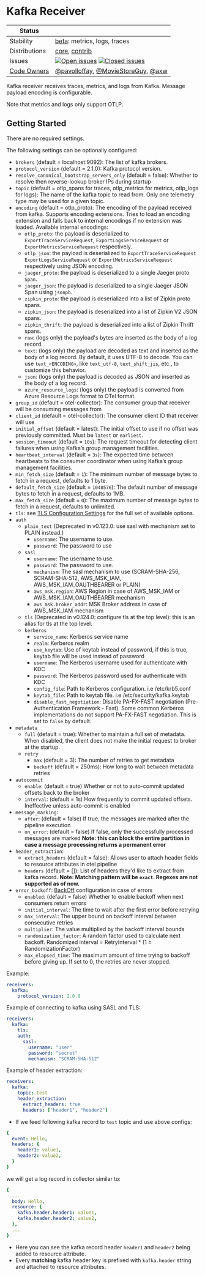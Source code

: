 # Kafka Receiver

<!-- status autogenerated section -->
| Status        |           |
| ------------- |-----------|
| Stability     | [beta]: metrics, logs, traces   |
| Distributions | [core], [contrib] |
| Issues        | [![Open issues](https://img.shields.io/github/issues-search/open-telemetry/opentelemetry-collector-contrib?query=is%3Aissue%20is%3Aopen%20label%3Areceiver%2Fkafka%20&label=open&color=orange&logo=opentelemetry)](https://github.com/open-telemetry/opentelemetry-collector-contrib/issues?q=is%3Aopen+is%3Aissue+label%3Areceiver%2Fkafka) [![Closed issues](https://img.shields.io/github/issues-search/open-telemetry/opentelemetry-collector-contrib?query=is%3Aissue%20is%3Aclosed%20label%3Areceiver%2Fkafka%20&label=closed&color=blue&logo=opentelemetry)](https://github.com/open-telemetry/opentelemetry-collector-contrib/issues?q=is%3Aclosed+is%3Aissue+label%3Areceiver%2Fkafka) |
| [Code Owners](https://github.com/open-telemetry/opentelemetry-collector-contrib/blob/main/CONTRIBUTING.md#becoming-a-code-owner)    | [@pavolloffay](https://www.github.com/pavolloffay), [@MovieStoreGuy](https://www.github.com/MovieStoreGuy), [@axw](https://www.github.com/axw) |

[beta]: https://github.com/open-telemetry/opentelemetry-collector/blob/main/docs/component-stability.md#beta
[core]: https://github.com/open-telemetry/opentelemetry-collector-releases/tree/main/distributions/otelcol
[contrib]: https://github.com/open-telemetry/opentelemetry-collector-releases/tree/main/distributions/otelcol-contrib
<!-- end autogenerated section -->

Kafka receiver receives traces, metrics, and logs from Kafka. Message payload encoding is configurable.

Note that metrics and logs only support OTLP.

## Getting Started

There are no required settings.

The following settings can be optionally configured:

- `brokers` (default = localhost:9092): The list of kafka brokers.
- `protocol_version` (default = 2.1.0): Kafka protocol version.
- `resolve_canonical_bootstrap_servers_only` (default = false): Whether to resolve then reverse-lookup broker IPs during startup
- `topic` (default = otlp_spans for traces, otlp_metrics for metrics, otlp_logs for logs): The name of the kafka topic to read from.
  Only one telemetry type may be used for a given topic.
- `encoding` (default = otlp_proto): The encoding of the payload received from kafka. Supports encoding extensions. Tries to load an encoding extension and falls back to internal encodings if no extension was loaded. Available internal encodings:
  - `otlp_proto`: the payload is deserialized to `ExportTraceServiceRequest`, `ExportLogsServiceRequest` or `ExportMetricsServiceRequest` respectively.
  - `otlp_json`: the payload is deserialized to `ExportTraceServiceRequest` `ExportLogsServiceRequest` or `ExportMetricsServiceRequest` respectively using JSON encoding.
  - `jaeger_proto`: the payload is deserialized to a single Jaeger proto `Span`.
  - `jaeger_json`: the payload is deserialized to a single Jaeger JSON Span using `jsonpb`.
  - `zipkin_proto`: the payload is deserialized into a list of Zipkin proto spans.
  - `zipkin_json`: the payload is deserialized into a list of Zipkin V2 JSON spans.
  - `zipkin_thrift`: the payload is deserialized into a list of Zipkin Thrift spans.
  - `raw`: (logs only) the payload's bytes are inserted as the body of a log record.
  - `text`: (logs only) the payload are decoded as text and inserted as the body of a log record. By default, it uses UTF-8 to decode. You can use `text_<ENCODING>`, like `text_utf-8`, `text_shift_jis`, etc., to customize this behavior.
  - `json`: (logs only) the payload is decoded as JSON and inserted as the body of a log record.
  - `azure_resource_logs`: (logs only) the payload is converted from Azure Resource Logs format to OTel format.
- `group_id` (default = otel-collector): The consumer group that receiver will be consuming messages from
- `client_id` (default = otel-collector): The consumer client ID that receiver will use
- `initial_offset` (default = latest): The initial offset to use if no offset was previously committed. Must be `latest` or `earliest`.
- `session_timeout` (default = `10s`): The request timeout for detecting client failures when using Kafka’s group management facilities.
- `heartbeat_interval` (default = `3s`): The expected time between heartbeats to the consumer coordinator when using Kafka’s group management facilities.
- `min_fetch_size` (default = `1`): The minimum number of message bytes to fetch in a request, defaults to 1 byte.
- `default_fetch_size` (default = `1048576`): The default number of message bytes to fetch in a request, defaults to 1MB.
- `max_fetch_size` (default = `0`): The maximum number of message bytes to fetch in a request, defaults to unlimited.
- `tls`: see [TLS Configuration Settings](https://github.com/open-telemetry/opentelemetry-collector/blob/main/config/configtls/README.md) for the full set of available options.
- `auth`
  - `plain_text` (Deprecated in v0.123.0: use sasl with mechanism set to PLAIN instead.)
    - `username`: The username to use.
    - `password`: The password to use
  - `sasl`
    - `username`: The username to use.
    - `password`: The password to use.
    - `mechanism`: The sasl mechanism to use (SCRAM-SHA-256, SCRAM-SHA-512, AWS_MSK_IAM, AWS_MSK_IAM_OAUTHBEARER or PLAIN)
    - `aws_msk.region`: AWS Region in case of AWS_MSK_IAM or AWS_MSK_IAM_OAUTHBEARER mechanism
    - `aws_msk.broker_addr`: MSK Broker address in case of AWS_MSK_IAM mechanism
  - `tls` (Deprecated in v0.124.0: configure tls at the top level): this is an alias for tls at the top level.
  - `kerberos`
    - `service_name`: Kerberos service name
    - `realm`: Kerberos realm
    - `use_keytab`: Use of keytab instead of password, if this is true, keytab file will be used instead of password
    - `username`: The Kerberos username used for authenticate with KDC
    - `password`: The Kerberos password used for authenticate with KDC
    - `config_file`: Path to Kerberos configuration. i.e /etc/krb5.conf
    - `keytab_file`: Path to keytab file. i.e /etc/security/kafka.keytab
    - `disable_fast_negotiation`: Disable PA-FX-FAST negotiation (Pre-Authentication Framework - Fast). Some common Kerberos implementations do not support PA-FX-FAST negotiation. This is set to `false` by default.
- `metadata`
  - `full` (default = true): Whether to maintain a full set of metadata. When
    disabled, the client does not make the initial request to broker at the
    startup.
  - `retry`
    - `max` (default = 3): The number of retries to get metadata
    - `backoff` (default = 250ms): How long to wait between metadata retries
- `autocommit`
  - `enable`: (default = true) Whether or not to auto-commit updated offsets back to the broker
  - `interval`: (default = 1s) How frequently to commit updated offsets. Ineffective unless auto-commit is enabled
- `message_marking`:
  - `after`: (default = false) If true, the messages are marked after the pipeline execution
  - `on_error`: (default = false) If false, only the successfully processed messages are marked
    **Note: this can block the entire partition in case a message processing returns a permanent error**
- `header_extraction`:
  - `extract_headers` (default = false): Allows user to attach header fields to resource attributes in otel pipeline
  - `headers` (default = []): List of headers they'd like to extract from kafka record. 
  **Note: Matching pattern will be `exact`. Regexes are not supported as of now.** 
- `error_backoff`: [BackOff](https://github.com/open-telemetry/opentelemetry-collector/blob/v0.116.0/config/configretry/backoff.go#L27-L43) configuration in case of errors
  - `enabled`: (default = false) Whether to enable backoff when next consumers return errors 
  - `initial_interval`: The time to wait after the first error before retrying
  - `max_interval`: The upper bound on backoff interval between consecutive retries
  - `multiplier`: The value multiplied by the backoff interval bounds
  - `randomization_factor`: A random factor used to calculate next backoff. Randomized interval = RetryInterval * (1 ± RandomizationFactor)
  - `max_elapsed_time`: The maximum amount of time trying to backoff before giving up. If set to 0, the retries are never stopped.

Example:

```yaml
receivers:
  kafka:
    protocol_version: 2.0.0
```
Example of connecting to kafka using SASL and TLS:

```yaml
receivers:
  kafka:
    tls:
    auth:
      sasl:
        username: "user"
        password: "secret"
        mechanism: "SCRAM-SHA-512"
```
Example of header extraction:

```yaml
receivers:
  kafka:
    topic: test
    header_extraction: 
      extract_headers: true
      headers: ["header1", "header2"]
```

- If we feed following kafka record to `test` topic and use above configs: 
```yaml
{
  event: Hello,
  headers: {
    header1: value1,
    header2: value2,
  }
}
```
we will get a log record in collector similar to: 
```yaml
{
  ...
  body: Hello,
  resource: {
    kafka.header.header1: value1,
    kafka.header.header2: value2,
  },
  ...
}
```

- Here you can see the kafka record header `header1` and `header2` being added to resource attribute.
- Every **matching** kafka header key is prefixed with `kafka.header` string and attached to resource attributes.
